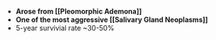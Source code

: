 - **Arose from [[Pleomorphic Ademona]]**
- **One of the most aggressive [[Salivary Gland Neoplasms]]**
- 5-year survivial rate ~30-50%